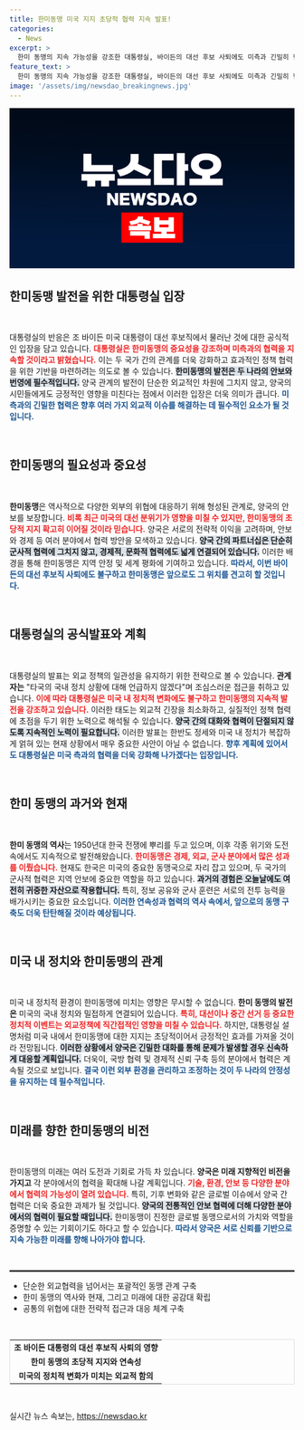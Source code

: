 ```yaml
---
title: 한미동맹 미국 지지 초당적 협력 지속 발표!
categories:
  - News
excerpt: >
  한미 동맹의 지속 가능성을 강조한 대통령실, 바이든의 대선 후보 사퇴에도 미측과 긴밀히 협력할 것이라는 입장 밝혀! 한미 관계는 변함없을까요?
feature_text: >
  한미 동맹의 지속 가능성을 강조한 대통령실, 바이든의 대선 후보 사퇴에도 미측과 긴밀히 협력할 것이라는 입장 밝혀! 한미 관계는 변함없을까요?
image: '/assets/img/newsdao_breakingnews.jpg'
---
```


<p><img src="/assets/img/newsdao_breakingnews.jpg" alt="ontimetimes 속보" /></p>

<h2 data-ke-size="size26">한미동맹 발전을 위한 대통령실 입장</h2>

<p data-ke-size="size16">&nbsp;</p>

<p>대통령실의 반응은 조 바이든 미국 대통령이 대선 후보직에서 물러난 것에 대한 공식적인 입장을 담고 있습니다. <b><span style="color: #ee2323;">대통령실은 한미동맹의 중요성을 강조하며 미측과의 협력을 지속할 것이라고 밝혔습니다.</span></b> 이는 두 국가 간의 관계를 더욱 강화하고 효과적인 정책 협력을 위한 기반을 마련하려는 의도로 볼 수 있습니다. <b><span style="background-color: #21538527;">한미동맹의 발전은 두 나라의 안보와 번영에 필수적입니다.</span></b> 양국 관계의 발전이 단순한 외교적인 차원에 그치지 않고, 양국의 시민들에게도 긍정적인 영향을 미친다는 점에서 이러한 입장은 더욱 의미가 큽니다. <b><span style="color: #1a5490;">미측과의 긴밀한 협력은 향후 여러 가지 외교적 이슈를 해결하는 데 필수적인 요소가 될 것입니다.</span></b> </p>

<p data-ke-size="size16">&nbsp;</p>

<h2 data-ke-size="size26">한미동맹의 필요성과 중요성</h2>

<p data-ke-size="size16">&nbsp;</p>

<p><b>한미동맹</b>은 역사적으로 다양한 외부의 위협에 대응하기 위해 형성된 관계로, 양국의 안보를 보장합니다. <b><span style="color: #ee2323;">비록 최근 미국의 대선 분위기가 영향을 미칠 수 있지만, 한미동맹의 초당적 지지 확고히 이어질 것이라 믿습니다.</span></b> 양국은 서로의 전략적 이익을 고려하며, 안보와 경제 등 여러 분야에서 협력 방안을 모색하고 있습니다. <b><span style="background-color: #21538527;">양국 간의 파트너십은 단순히 군사적 협력에 그치지 않고, 경제적, 문화적 협력에도 넓게 연결되어 있습니다.</span></b> 이러한 배경을 통해 한미동맹은 지역 안정 및 세계 평화에 기여하고 있습니다. <b><span style="color: #1a5490;">따라서, 이번 바이든의 대선 후보직 사퇴에도 불구하고 한미동맹은 앞으로도 그 위치를 견고히 할 것입니다.</span></b> </p>

<p data-ke-size="size16">&nbsp;</p>

<h2 data-ke-size="size26">대통령실의 공식발표와 계획</h2>

<p data-ke-size="size16">&nbsp;</p>

<p>대통령실의 발표는 외교 정책의 일관성을 유지하기 위한 전략으로 볼 수 있습니다. <b>관계자는</b> "타국의 국내 정치 상황에 대해 언급하지 않겠다"며 조심스러운 접근을 취하고 있습니다. <b><span style="color: #ee2323;">이에 따라 대통령실은 미국 내 정치적 변화에도 불구하고 한미동맹의 지속적 발전을 강조하고 있습니다.</span></b> 이러한 태도는 외교적 긴장을 최소화하고, 실질적인 정책 협력에 초점을 두기 위한 노력으로 해석될 수 있습니다. <b><span style="background-color: #21538527;">양국 간의 대화와 협력이 단절되지 않도록 지속적인 노력이 필요합니다.</span></b> 이러한 발표는 한반도 정세와 미국 내 정치가 복잡하게 얽혀 있는 현재 상황에서 매우 중요한 사안이 아닐 수 없습니다. <b><span style="color: #1a5490;">향후 계획에 있어서도 대통령실은 미국 측과의 협력을 더욱 강화해 나가겠다는 입장입니다.</span></b></p>

<p data-ke-size="size16">&nbsp;</p>

<h2 data-ke-size="size26">한미 동맹의 과거와 현재</h2>

<p data-ke-size="size16">&nbsp;</p>

<p><b>한미 동맹의 역사</b>는 1950년대 한국 전쟁에 뿌리를 두고 있으며, 이후 각종 위기와 도전 속에서도 지속적으로 발전해왔습니다. <b><span style="color: #ee2323;">한미동맹은 경제, 외교, 군사 분야에서 많은 성과를 이뤘습니다.</span></b> 현재도 한국은 미국의 중요한 동맹국으로 자리 잡고 있으며, 두 국가의 군사적 협력은 지역 안보에 중요한 역할을 하고 있습니다. <b><span style="background-color: #21538527;">과거의 경험은 오늘날에도 여전히 귀중한 자산으로 작용합니다.</span></b> 특히, 정보 공유와 군사 훈련은 서로의 전투 능력을 배가시키는 중요한 요소입니다. <b><span style="color: #1a5490;">이러한 연속성과 협력의 역사 속에서, 앞으로의 동맹 구축도 더욱 탄탄해질 것이라 예상됩니다.</span></b></p>

<p data-ke-size="size16">&nbsp;</p>

<h2 data-ke-size="size26">미국 내 정치와 한미동맹의 관계</h2>

<p data-ke-size="size16">&nbsp;</p>

<p>미국 내 정치적 환경이 한미동맹에 미치는 영향은 무시할 수 없습니다. <b>한미 동맹의 발전은</b> 미국의 국내 정치와 밀접하게 연결되어 있습니다. <b><span style="color: #ee2323;">특히, 대선이나 중간 선거 등 중요한 정치적 이벤트는 외교정책에 직간접적인 영향을 미칠 수 있습니다.</span></b> 하지만, 대통령실 설명처럼 미국 내에서 한미동맹에 대한 지지는 초당적이어서 긍정적인 효과를 가져올 것이라 전망됩니다. <b><span style="background-color: #21538527;">이러한 상황에서 양국은 긴밀한 대화를 통해 문제가 발생할 경우 신속하게 대응할 계획입니다.</span></b> 더욱이, 국방 협력 및 경제적 신뢰 구축 등의 분야에서 협력은 계속될 것으로 보입니다. <b><span style="color: #1a5490;">결국 이런 외부 환경을 관리하고 조정하는 것이 두 나라의 안정성을 유지하는 데 필수적입니다.</span></b></p>

<p data-ke-size="size16">&nbsp;</p>

<h2 data-ke-size="size26">미래를 향한 한미동맹의 비전</h2>

<p data-ke-size="size16">&nbsp;</p>

<p>한미동맹의 미래는 여러 도전과 기회로 가득 차 있습니다. <b>양국은 미래 지향적인 비전을 가지고</b> 각 분야에서의 협력을 확대해 나갈 계획입니다. <b><span style="color: #ee2323;">기술, 환경, 안보 등 다양한 분야에서 협력의 가능성이 열려 있습니다.</span></b> 특히, 기후 변화와 같은 글로벌 이슈에서 양국 간 협력은 더욱 중요한 과제가 될 것입니다. <b><span style="background-color: #21538527;">양국의 전통적인 안보 협력에 더해 다양한 분야에서의 협력이 필요할 때입니다.</span></b> 한미동맹이 진정한 글로벌 동맹으로서의 가치와 역할을 증명할 수 있는 기회이기도 하다고 할 수 있습니다. <b><span style="color: #1a5490;">따라서 양국은 서로 신뢰를 기반으로 지속 가능한 미래를 향해 나아가야 합니다.</span></b></p>

<p data-ke-size="size16">&nbsp;</p>

<hr style="height:3px; border:none; color:#333; background-color:#333;" /> 

<ul> 
    <li>단순한 외교협력을 넘어서는 포괄적인 동맹 관계 구축</li> 
    <li>한미 동맹의 역사와 현재, 그리고 미래에 대한 공감대 확립</li> 
    <li>공통의 위협에 대한 전략적 접근과 대응 체계 구축</li> 
</ul>

<p data-ke-size="size16">&nbsp;</p> 

<table style="width:100%; border: 1px solid #ddd;"> 
    <tr> 
        <td style="text-align: center; height: 17px;"><b>조 바이든 대통령의 대선 후보직 사퇴의 영향</b></td> 
    </tr> 
    <tr> 
        <td style="text-align: center; height: 17px;"><b>한미 동맹의 초당적 지지와 연속성</b></td> 
    </tr> 
    <tr> 
        <td style="text-align: center; height: 17px;"><b>미국의 정치적 변화가 미치는 외교적 함의</b></td> 
    </tr> 
</table>

<p data-ke-size="size16">&nbsp;</p>
실시간 뉴스 속보는, <a href="https://newsdao.kr" rel="dofollow">https://newsdao.kr</a>


